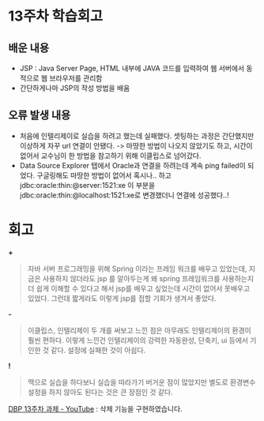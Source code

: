 # 13주차 학습회고
## 배운 내용
* JSP : Java Server Page, HTML 내부에 JAVA 코드를 입력하여 웹 서버에서 동적으로 웹 브라우저를 관리함
* 간단하게나마 JSP의 작성 방법을 배움

## 오류 발생 내용
* 처음에 인텔리제이로 실습을 하려고 했는데 실패했다. 셋팅하는 과정은 간단했지만 이상하게 자꾸 url 연결이 안됐다. -> 마땅한 방법이 나오지 않았기도 하고, 시간이 없어서 교수님이 한 방법을 참고하기 위해 이클립스로 넘어갔다.
* Data Source Explorer 탭에서 Oracle과 연결을 하려는데 계속 ping failed이 되었다. 구글링해도 마땅한 방법이 없어서 혹시나.. 하고 jdbc:oracle:thin:@server:1521:xe 이 부분을 jdbc:oracle:thin:@localhost:1521:xe로 변경했더니 연결에 성공했다..!

# 회고
**+** 
> 자바 서버 프로그래밍을 위해 Spring 이라는 프레임 워크를 배우고 있었는데, 지금은 사용하지 않더라도 jsp 를 알아두는게 왜 spring 프레임워크를 사용하는지 더 쉽게 이해할 수 있다고 해서 jsp를 배우고 싶었는데 시간이 없어서 못배우고 있었다. 그런데 짧게라도 이렇게 jsp를 접할 기회가 생겨서 좋았다.  

**-**
> 이클립스, 인텔리제이 두 개를 써보고 느낀 점은 아무래도 인텔리제이의 환경이 훨씬 편하다.  이렇게 느낀건 인텔리제이의 강력한 자동완성, 단축키, ui 등에서 기인한 것 같다. 설정에 실패한 것이 아쉽다.  

**!**
> 맥으로 실습을 하다보니 실습을 따라가기 버거운 점이 많았지만 별도로 환경변수 설정을 하지 않아도 된다는 것은 큰 장점인 것 같다.  

[DBP 13주차 과제 - YouTube](https://youtu.be/jX2SCl9xUHo) : 삭제 기능을 구현하였습니다.

